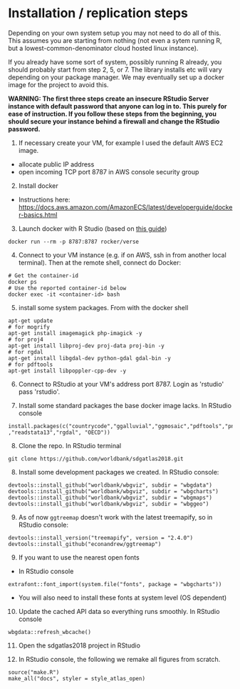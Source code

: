 # Installation / replication steps

Depending on your own system setup you may not need to do all of this. This assumes you are starting from nothing (not even a sytem running R, but a lowest-common-denominator cloud hosted linux instance).

If you already have some sort of system, possibly running R already, you should probably start from step 2, 5, or 7. The library installs etc will vary depending on your package manager. We may eventually set up a docker image for the project to avoid this.

**WARNING: The first three steps create an insecure RStudio Server instance with default password that anyone can log in to. This purely for ease of instruction. If you follow these steps from the beginning, you should secure your instance behind a firewall and change the RStudio password.**

1. If necessary create your VM, for example I used the default AWS EC2 image.
- allocate public IP address
- open incoming TCP port 8787 in AWS console security group

2. Install docker
- Instructions here: https://docs.aws.amazon.com/AmazonECS/latest/developerguide/docker-basics.html

3. Launch docker with R Studio (based on [this guide](https://ropenscilabs.github.io/r-docker-tutorial/02-Launching-Docker.html))

```
docker run --rm -p 8787:8787 rocker/verse
```

4. Connect to your VM instance (e.g. if on AWS, ssh in from another local terminal). Then at the remote shell, connect do Docker:

```
# Get the container-id
docker ps
# Use the reported container-id below
docker exec -it <container-id> bash
```

5. install some system packages. From with the docker shell

```
apt-get update
# for mogrify
apt-get install imagemagick php-imagick -y
# for proj4
apt-get install libproj-dev proj-data proj-bin -y
# for rgdal
apt-get install libgdal-dev python-gdal gdal-bin -y
# for pdftools
apt-get install libpoppler-cpp-dev -y
```

6. Connect to RStudio at your VM's address port 8787. Login as 'rstudio' pass 'rstudio'.

7. Install some standard packages the base docker image lacks. In RStudio console

```
install.packages(c("countrycode","ggalluvial","ggmosaic","pdftools","png","proj4"  ,"readstata13","rgdal", "OECD"))
```

8. Clone the repo. In RStudio terminal

```
git clone https://github.com/worldbank/sdgatlas2018.git
```

8. Install some development packages we created. In RStudio console:

```
devtools::install_github("worldbank/wbgviz", subdir = "wbgdata")
devtools::install_github("worldbank/wbgviz", subdir = "wbgcharts")
devtools::install_github("worldbank/wbgviz", subdir = "wbgmaps")
devtools::install_github("worldbank/wbgviz", subdir = "wbggeo")
```

9. As of now `ggtreemap` doesn't work with the latest treemapify, so in RStudio console:

```
devtools::install_version("treemapify", version = "2.4.0")
devtools::install_github("econandrew/ggtreemap")
```

9. If you want to use the nearest open fonts
- In RStudio console

```
extrafont::font_import(system.file("fonts", package = "wbgcharts"))
```

- You will also need to install these fonts at system level (OS dependent)

10. Update the cached API data so everything runs smoothly. In RStudio console

```
wbgdata::refresh_wbcache()
```

11. Open the sdgatlas2018 project in RStudio

12. In RStudio console, the following we remake all figures from scratch.

```
source("make.R")
make_all("docs", styler = style_atlas_open)
```
